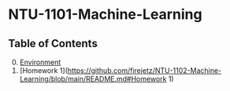# NTU-1101-Machine-Learning


## Table of Contents
<!--ts-->
   0. [Environment](https://github.com/firejetz/NTU-1102-Machine-Learning/blob/main/README.md#Environment)
   1. [Homework 1](https://github.com/firejetz/NTU-1102-Machine-Learning/blob/main/README.md#Homework 1)
<!--te-->
